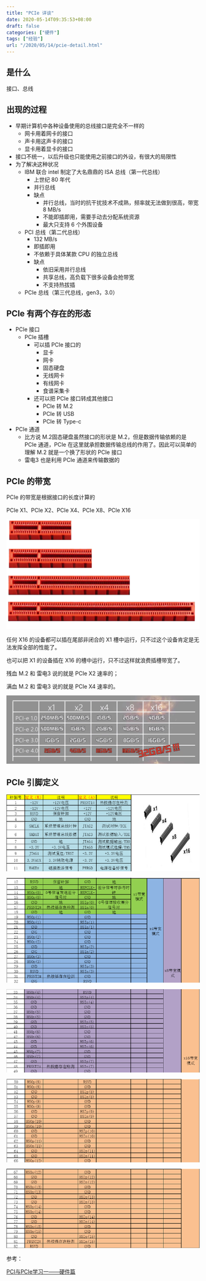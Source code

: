 ```yaml
---
title: "PCIe 详谈"
date: 2020-05-14T09:35:53+08:00
draft: false
categories: ["硬件"]
tags: ["经验"]
url: "/2020/05/14/pcie-detail.html"
---
```




## 是什么

接口、总线



## 出现的过程

- 早期计算机中各种设备使用的总线接口是完全不一样的
  - 网卡用着网卡的接口
  - 声卡用这声卡的接口
  - 显卡用着显卡的接口
- 接口不统一，以后升级也只能使用之前接口的外设，有很大的局限性
- 为了解决这种状况
  - IBM 联合 intel 制定了大名鼎鼎的 ISA 总线（第一代总线）
    - 上世纪 80 年代
    - 并行总线
    - 缺点
      - 并行总线，当时的抗干扰技术不成熟，频率就无法做到很高，带宽 8 MB/s
      - 不能即插即用，需要手动去分配系统资源
      - 最大只支持 6 个外围设备
  - PCI 总线（第二代总线）
    - 132 MB/s
    - 即插即用
    - 不依赖于具体某款 CPU 的独立总线
    - 缺点
      - 依旧采用并行总线
      - 共享总线，高负载下很多设备会抢带宽
      - 不支持热拔插
  - PCIe 总线（第三代总线，gen3，3.0）

## PCIe 有两个存在的形态

- PCIe 接口
  - PCIe 插槽
    - 可以插 PCIe 接口的
      - 显卡
      - 网卡
      - 固态硬盘
      - 无线网卡
      - 有线网卡
      - 食谱采集卡
    - 还可以把 PCIe 接口转成其他接口
      - PCIe 转 M.2
      - PCIe 转 USB
      - PCIe 转 Type-c
- PCIe 通道
  - 比方说 M.2固态硬盘虽然接口的形状是 M.2，但是数据传输依赖的是 PCIe 通道，PCIe 在这里就承担数据传输总线的作用了。因此可以简单的理解 M.2 就是一个换了形状的 PCIe 接口
  - 雷电3 也是利用 PCIe 通道来传输数据的

## PCIe 的带宽

PCIe 的带宽是根据接口的长度计算的

PCIe X1、PCIe X2、PCIe X4、PCIe X8、PCIe X16

![PCIe](/images/PCIe.png)

任何 X16 的设备都可以插在尾部非闭合的 X1 槽中运行，只不过这个设备肯定是无法发挥全部的性能了。

也可以把 X1 的设备插在 X16 的槽中运行，只不过这样就浪费插槽带宽了。

残血 M.2 和 雷电3 说的就是 PCIe X2 速率的；

满血 M.2 和 雷电3 说的就是 PCIe X4 速率的。

![PCIe 速率](/images/PCIe速率.jpg)



## PCIe 引脚定义

![img](/images/pcie引脚定义_1.jpg)

![img](/images/pcie引脚定义_2.jpg)

![img](/images/pcie引脚定义_3.jpg)

![img](/images/pcie引脚定义_4.jpg)

![img](/images/pcie引脚定义_5.jpg)

参考：

[PCI与PCIe学习一——硬件篇](https://blog.csdn.net/u013253075/article/details/80835489)